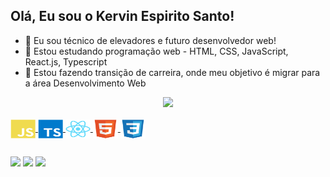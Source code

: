 ## Olá, Eu sou o Kervin Espirito Santo!

- 🔭 Eu sou técnico de elevadores e futuro desenvolvedor web!
- 🌱 Estou estudando programação web - HTML, CSS, JavaScript, React.js, Typescript
- 💬 Estou fazendo transição de carreira, onde meu objetivo é migrar para a área Desenvolvimento Web

<div align="center">
  <a href="https://github.com/kervines">
  <img height="180em" src="https://github-readme-stats.vercel.app/api/top-langs/?username=kervines&layout=compact&langs_count=7&theme=tokyonight"/>
</div>

<div style="display: inline_block"><br>
  <img align="center" alt="Kerv-Js" height="30" width="40" src="https://raw.githubusercontent.com/devicons/devicon/master/icons/javascript/javascript-plain.svg">
  <img align="center" alt="Kerv-Ts" height="30" width="40" src="https://raw.githubusercontent.com/devicons/devicon/master/icons/typescript/typescript-plain.svg">
  <img align="center" alt="Kerv-React" height="30" width="40" src="https://raw.githubusercontent.com/devicons/devicon/master/icons/react/react-original.svg">
  <img align="center" alt="Kerv-HTML" height="30" width="40" src="https://raw.githubusercontent.com/devicons/devicon/master/icons/html5/html5-original.svg">
  <img align="center" alt="Kerv-CSS" height="30" width="40" src="https://raw.githubusercontent.com/devicons/devicon/master/icons/css3/css3-original.svg">
  
##

<div> 
  <a href="https://instagram.com/kervin.es" target="_blank"><img src="https://img.shields.io/badge/-Instagram-%23E4405F?style=for-the-badge&logo=instagram&logoColor=white" target="_blank"></a>
  <a href = "mailto:dev.kervin@gmail.com"><img src="https://img.shields.io/badge/-Gmail-%23333?style=for-the-badge&logo=gmail&logoColor=white" target="_blank"></a>
  <a href="https://www.linkedin.com/in/kervin-espirito-santo-475b63b7/" target="_blank"><img src="https://img.shields.io/badge/-LinkedIn-%230077B5?style=for-the-badge&logo=linkedin&logoColor=white" target="_blank"></a> 
 
</div>

